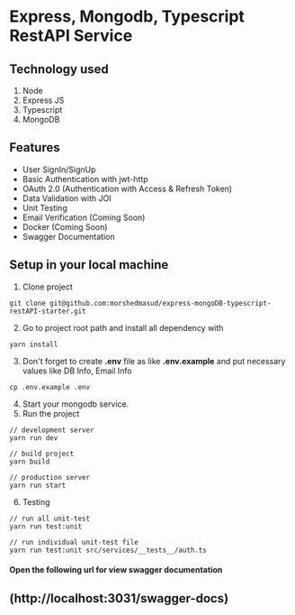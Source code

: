 # Express, Mongodb, Typescript RestAPI Service

## Technology used
1. Node
2. Express JS
3. Typescript
4. MongoDB

## Features
* User SignIn/SignUp
* Basic Authentication with jwt-http
* OAuth 2.0 (Authentication with Access & Refresh Token)
* Data Validation with JOI
* Unit Testing
* Email Verification (Coming Soon)
* Docker (Coming Soon)
* Swagger Documentation

## Setup in your local machine
1. Clone project
```
git clone git@github.com:morshedmasud/express-mongoDB-typescript-restAPI-starter.git
```
2. Go to project root path and install all dependency with
```
yarn install
```
3. Don't forget to create **.env** file as like **.env.example** and put necessary values like DB Info, Email Info
```shell script
cp .env.example .env
```
4. Start your mongodb service.
5. Run the project
```shell script
// development server
yarn run dev

// build project
yarn build

// production server
yarn run start
```

6. Testing
```shell script
// run all unit-test
yarn run test:unit

// run individual unit-test file
yarn run test:unit src/services/__tests__/auth.ts
```

#### Open the following url for view swagger documentation
## (http://localhost:3031/swagger-docs)
